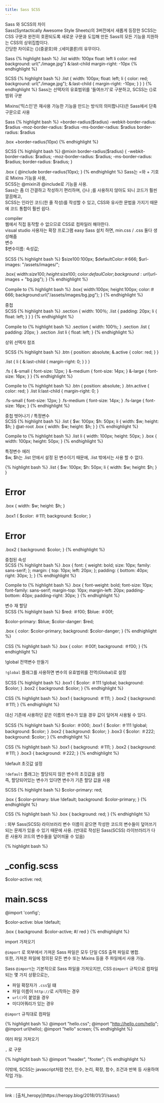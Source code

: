 ```yaml
---
title: Sass SCSS
---
```


<div class="post-stitle">Sass 와 SCSS의 차이</div>
Sass(Syntactically Awesome Style Sheets)의 3버전에서 새롭게 등장한 SCSS는 CSS 구문과 완전히 호환되도록 새로운 구문을 도입해 만든 Sass의 모든 기능을 지원하는 CSS의 상위집합이다.<br>간당한 차이로는 {}(중괄호)와 ;(세미콜론)의 유무이다.

Sass
{% highlight bash %}
.list
  width: 100px
  float: left
  li
    color: red
    background: url("./image.jpg")
    &:last-child
      margin-right: -10px
{% endhighlight %}

SCSS
{% highlight bash %}
.list {
  width: 100px;
  float: left;
  li {
    color: red;
    background: url("./image.jpg");
    &:last-child {
      margin-right: -10px;
    }
  }
}
{% endhighlight %}
Sass는 선택자의 유효범위를 '들여쓰기'로 구분하고, SCSS는 {}로 범위 구분

Mixins(‘믹스인’은 재사용 가능한 기능을 만드는 방식의 의미합니다)은 Sass에서 단축 구문으로 사용

Sass
{% highlight bash %}
=border-radius($radius)
  -webkit-border-radius: $radius
  -moz-border-radius:    $radius
  -ms-border-radius:     $radius
  border-radius:         $radius

.box
  +border-radius(10px)
{% endhighlight %}

SCSS
{% highlight bash %}
@mixin border-radius($radius) {
  -webkit-border-radius: $radius;
     -moz-border-radius: $radius;
      -ms-border-radius: $radius;
          border-radius: $radius;
}

.box { @include border-radius(10px); }
{% endhighlight %}
Sass는 =와 + 기호로 Mixins 기능을 사용,<br>
SCSS는 @mixin과 @include로 기능을 사용.<br>
Sass는 좀 더 간결하고 작성하기 편리하며, {}나 ;를 사용하지 않아도 되니 코드가 훨씬 깔끔해고,<br>
SCSS는 인라인 코드(한 줄 작성)를 작성할 수 있고, CSS와 유사한 문법을 가지기 때문에 코드 통합이 훨씬 쉽다.

<div class="post-stitle">compiler</div>
웹에서 직접 동작할 수 없으므로 CSS로 컴파일러 해야한다.<br>
visual studio 사용자는 확장 프로그램 easy Sass 설치 하면, min.css / .css 둘다 생성해줌

<div class="post-stitle">변수</div>

<div class="bg-yl">$변수이름: 속성값;</div>

SCSS
{% highlight bash %}
$size100:100px;
$defaultColor:＃666;
$url-images: "/assets/images/";

.box{
  width:$size100;
  height:$size100;
  color:$defaulColor;
  background:url($url-images + "bg.jpg");
}
{% endhighlight %}

Compile to
{% highlight bash %}
.box{
  width:100px;
  height:100px;
  color:＃666;
  background:url("/assets/images/bg.jpg");
}
{% endhighlight %}

<div class="post-stitle">중첩</div>
SCSS
{% highlight bash %}
.section {
  width: 100％;
  .list {
    padding: 20px;
    li {
      float: left;
    }
  }
}
{% endhighlight %}

Compile to
{% highlight bash %}
.section {
  width: 100％;
}
.section .list {
  padding: 20px;
}
.section .list li {
  float: left;
}
{% endhighlight %}

<div class="post-stitle">상위 선택자 참조</div>

SCSS
{% highlight bash %}
.btn {
  position: absolute;
  &.active {
    color: red;
  }
}

.list {
  li {
    &:last-child {
      margin-right: 0;
    }
  }
}

.fs {
  &-small { font-size: 12px; }
  &-medium { font-size: 14px; }
  &-large { font-size: 16px; }
}
{% endhighlight %} 

Compile to
{% highlight bash %}
.btn {
  position: absolute;
}
.btn.active {
  color: red;
}
.list li:last-child {
  margin-right: 0;
}

.fs-small {
  font-size: 12px;
}
.fs-medium {
  font-size: 14px;
}
.fs-large {
  font-size: 16px;
}
{% endhighlight %} 

<div class="post-stitle">중첩 벗어나기 / 특정변수</div>
SCSS
{% highlight bash %}
.list {
  $w: 100px;
  $h: 50px;
  li {
    width: $w;
    height: $h;
  }
  @at-root .box {
    width: $w;
    height: $h;
  }
}
{% endhighlight %} 

Compile to
{% highlight bash %}
.list li {
  width: 100px;
  height: 50px;
}
.box {
  width: 100px;
  height: 50px;
}
{% endhighlight %} 

<div class="post-stitle">특정변수 에러</div>
 $w, $h는 .list 안에서 설정 된 변수이기 때문에, .list 밖에서는 사용 할 수 없다.

{% highlight bash %}
.list {
  $w: 100px;
  $h: 50px;
  li {
    width: $w;
    height: $h;
  }
}

# Error
.box {
  width: $w;
  height: $h;
}

.box1 {
  $color: ＃111;
  background: $color;
}
# Error
.box2 {
  background: $color;
}
{% endhighlight %} 

<div class="post-stitle">중첩된 속성</div>
SCSS
{% highlight bash %}
.box {
  font: {
    weight: bold;
    size: 10px;
    family: sans-serif;
  };
  margin: {
    top: 10px;
    left: 20px;
  };
  padding: {
    bottom: 40px;
    right: 30px;
  };
}
{% endhighlight %} 

Compile to
{% highlight bash %}
.box {
  font-weight: bold;
  font-size: 10px;
  font-family: sans-serif;
  margin-top: 10px;
  margin-left: 20px;
  padding-bottom: 40px;
  padding-right: 30px;
}
{% endhighlight %} 

<div class="post-stitle">변수 재 할당</div>
SCSS
{% highlight bash %}
$red: ＃f00;
$blue: ＃00f;

$color-primary: $blue;
$color-danger: $red;

.box {
  color: $color-primary;
  background: $color-danger;
}
{% endhighlight %}

CSS
{% highlight bash %}
.box {
  color: ＃00f;
  background: ＃f00;
}
{% endhighlight %}

<div class="post-stitle">!global 전역변수 만들기</div>

<code class="code">!global</code> 플래그를 사용하면 변수의 유효범위를 전역(Global)로 설정

SCSS
{% highlight bash %}
.box1 {
  $color: ＃111 !global;
  background: $color;
}
.box2 {
  background: $color;
}
{% endhighlight %}

CSS
{% highlight bash %}
.box1 {
  background: ＃111;
}
.box2 {
  background: ＃111;
}
{% endhighlight %}

대신 기존에 사용하던 같은 이름의 변수가 있을 경우 값이 덮어져 사용될 수 있다.

SCSS
{% highlight bash %}
$color: ＃000;
.box1 {
  $color: ＃111 !global;
  background: $color;
}
.box2 {
  background: $color;
}
.box3 {
  $color: ＃222;
  background: $color;
}
{% endhighlight %}

CSS
{% highlight bash %}
.box1 {
  background: ＃111;
}
.box2 {
  background: ＃111;
}
.box3 {
  background: ＃222;
}
{% endhighlight %}

<div class="post-stitle">!default 초깃값 설정</div>

<code class="code">!default</code> 플래그는 할당되지 않은 변수의 초깃값을 설정<br>즉, 할당되어있는 변수가 있다면 변수가 기존 할당 값을 사용

SCSS
{% highlight bash %}
$color-primary: red;

.box {
  $color-primary: blue !default;
  background: $color-primary;
}
{% endhighlight %}

CSS
{% highlight bash %}
.box {
  background: red;
}
{% endhighlight %}

: 외부 Sass(SCSS) 라이브러리 변수 이름이 같으면 작성한 코드의 변수들이 덮어쓰기 되는 문제가 있을 수 있기 때문에 사용.
(반대로 작성된 Sass(SCSS) 라이브러리가 다른 사용자 코드의 변수들을 덮어씌울 수 있음)

{% highlight bash %}
# _config.scss
$color-active: red;

# main.scss
@import 'config';

$color-active: blue !default;

.box {
  background: $color-active;  #/ red
}
{% endhighlight %}

<div class="post-stitle">import 가져오기</div>

<code class="code">@import</code> 로 외부에서 가져온 Sass 파일은 모두 단일 CSS 출력 파일로 병합.<br>
또한, 가져온 파일에 정의된 모든 변수 또는 Mixins 등을 주 파일에서 사용 가능.

Sass <code class="code">@import</code>는 기본적으로 Sass 파일을 가져오지만, CSS <code class="code">@import</code> 규칙으로 컴파일되는 몇 가지 상황으로는,

- 파일 확장자가 <code class="code">.css</code>일 떄<br>
- 파일 이름이 <code class="code">http://</code>로 시작하는 경우
- <code class="code">url()</code>이 붙었을 경우
- 미디어쿼리가 있는 경우

<code class="code">@import</code> 규칙대로 컴파일

{% highlight bash %}
@import "hello.css";
@import "http://hello.com/hello";
@import url(hello);
@import "hello" screen;
{% endhighlight %} 

<div class="post-stitle">여러 파일 가져오기</div>

<code class="code">,</code> 로 구문

{% highlight bash %}
@import "header", "footer";
{% endhighlight %} 

<div class="bg-yl font-sm">이밖에, SCSS는 javascript처럼 연산, 인수, 논리, 확장, 함수, 조건과 반복 등 사용하여 작업 가능.</div>


<hr style="margin-top:30px;">
link  : 
[출처_heropy](https://heropy.blog/2018/01/31/sass/)

